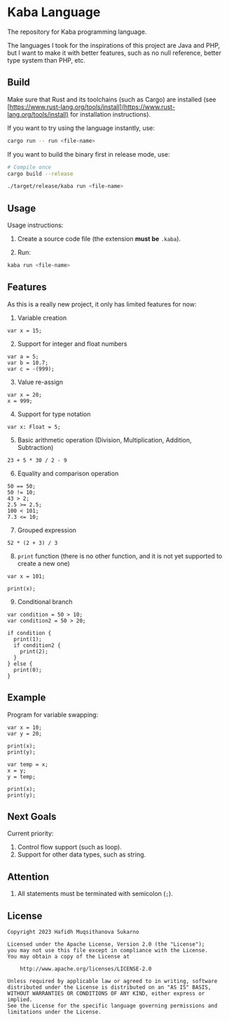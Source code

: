 # Kaba Language

The repository for Kaba programming language.

The languages I took for the inspirations of this project are Java and PHP, but I want to make it with better features, such as no null reference, better type system than PHP, etc.

## Build

Make sure that Rust and its toolchains (such as Cargo) are installed (see [https://www.rust-lang.org/tools/install](https://www.rust-lang.org/tools/install) for installation instructions).

If you want to try using the language instantly, use:
```bash
cargo run -- run <file-name>
```

If you want to build the binary first in release mode, use:
```bash
# Compile once
cargo build --release

./target/release/kaba run <file-name>
```

## Usage

Usage instructions:

1. Create a source code file (the extension **must be** `.kaba`).

2. Run:
  ```bash
  kaba run <file-name>
  ```

## Features

As this is a really new project, it only has limited features for now:

1. Variable creation
  ```text
  var x = 15;
  ```

2. Support for integer and float numbers
  ```text
  var a = 5;
  var b = 10.7;
  var c = -(999);
  ```

3. Value re-assign
  ```text
  var x = 20;
  x = 999;
  ```

4. Support for type notation
  ```text
  var x: Float = 5;
  ```

5. Basic arithmetic operation (Division, Multiplication, Addition, Subtraction)
  ```text
  23 + 5 * 30 / 2 - 9
  ```

6. Equality and comparison operation
  ```text
  50 == 50;
  50 != 10;
  43 > 2;
  2.5 >= 2.5;
  100 < 101;
  7.3 <= 10;
  ```

7. Grouped expression
  ```text
  52 * (2 + 3) / 3
  ```

8. `print` function (there is no other function, and it is not yet supported to create a new one)
  ```text
  var x = 101;

  print(x);
  ```

9. Conditional branch
  ```text
  var condition = 50 > 10;
  var condition2 = 50 > 20;

  if condition {
    print(1);
    if condition2 {
      print(2);
    }
  } else {
    print(0);
  }
  ```

## Example

Program for variable swapping:
```text
var x = 10;
var y = 20;

print(x);
print(y);

var temp = x;
x = y;
y = temp;

print(x);
print(y);
```

## Next Goals

Current priority:
1. Control flow support (such as loop).
2. Support for other data types, such as string.

## Attention

1. All statements must be terminated with semicolon (`;`).

## License

```text
Copyright 2023 Hafidh Muqsithanova Sukarno

Licensed under the Apache License, Version 2.0 (the "License");
you may not use this file except in compliance with the License.
You may obtain a copy of the License at

    http://www.apache.org/licenses/LICENSE-2.0

Unless required by applicable law or agreed to in writing, software
distributed under the License is distributed on an "AS IS" BASIS,
WITHOUT WARRANTIES OR CONDITIONS OF ANY KIND, either express or implied.
See the License for the specific language governing permissions and
limitations under the License.
```
